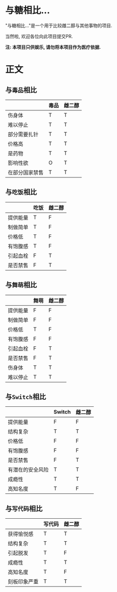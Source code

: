 # 与糖相比...

"与糖相比..."是一个用于比较雌二醇与其他事物的项目.

当然啦, 欢迎各位向此项目提交PR.

**注: 本项目只供娱乐, 请勿将本项目作为医疗依据.**

# 正文

## 与`毒品`相比

|         | 毒品 | 雌二醇 |
|---------|----|-----|
| 伤身体     | T  | T   |
| 难以停止    | T  | T   |
| 部分需要扎针  | T  | T   |
| 价格高     | T  | T   |
| 是药物     | T  | T   |
| 影响性欲    | O  | T   |
| 在部分国家禁售 | T  | T   |

## 与`吃饭`相比

|      | 吃饭 | 雌二醇 |
|------|----|-----|
| 提供能量 | T  | F   |
| 制做简单 | T  | F   |
| 价格低  | T  | F   |
| 有饱腹感 | T  | F   |
| 引起血栓 | F  | T   |
| 是否禁售 | F  | T   |

## 与`舞萌`相比

|      | 舞萌 | 雌二醇 |
|------|----|-----|
| 提供能量 | F  | F   |
| 制做简单 | F  | F   |
| 价格低  | T  | F   |
| 有饱腹感 | F  | F   |
| 引起血栓 | F  | T   |
| 是否禁售 | F  | T   |
| 伤身体  | T  | T   |
| 难以停止 | T  | T   |

## 与`Switch`相比

|      | Switch | 雌二醇 |
|------|----|-----|
| 提供能量 | F  | F   |
| 结构复杂 | T  | T   |
| 价格低   | F  | F   |
| 有饱腹感 | F  | F   |
| 是否禁售 | F  | T   |
| 有潜在的安全风险 | T | T |
| 成瘾性   | T | T |
| 高知名度 | T | F |

## 与`写代码`相比

|      | 写代码 | 雌二醇 |
|------|----|-----|
| 获得愉悦感 | T  | T   |
| 结构复杂 | T  | T   |
| 引起脱发   | T  | F   |
| 成瘾性   | T | T |
| 高知名度 | T | F |
| 刻板印象严重   | T | T |
